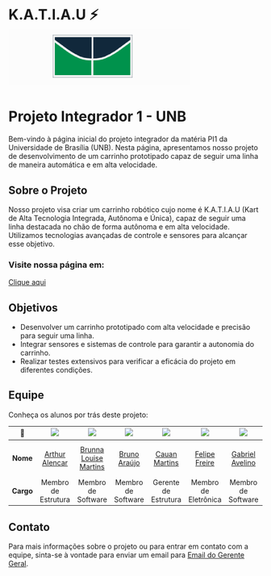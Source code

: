 # K.A.T.I.A.U ⚡ ![UNB](img/Unb.png)

# Projeto Integrador 1 - UNB

Bem-vindo à página inicial do projeto integrador da matéria PI1 da Universidade de Brasília (UNB). Nesta página, apresentamos nosso projeto de desenvolvimento de um carrinho prototipado capaz de seguir uma linha de maneira automática e em alta velocidade.

## Sobre o Projeto

Nosso projeto visa criar um carrinho robótico cujo nome é K.A.T.I.A.U (Kart de Alta Tecnologia Integrada, Autônoma e Única), capaz de seguir uma linha destacada no chão de forma autônoma e em alta velocidade. Utilizamos tecnologias avançadas de controle e sensores para alcançar esse objetivo.

### Visite nossa página em:
[Clique aqui](https://github.com/PI1-2024-1/PI1-KATIAU-docs)

## Objetivos

- Desenvolver um carrinho prototipado com alta velocidade e precisão para seguir uma linha.
- Integrar sensores e sistemas de controle para garantir a autonomia do carrinho.
- Realizar testes extensivos para verificar a eficácia do projeto em diferentes condições.

## Equipe

Conheça os alunos por trás deste projeto:


|  **📸**  | [<img src="https://avatars.githubusercontent.com/u/123188031?v=4" width=100>]() | [<img src="https://avatars.githubusercontent.com/u/98557500?v=4" width=100>]() | [<img src="https://avatars.githubusercontent.com/u/140026699?v=4" width=100>]() | [<img src="https://avatars.githubusercontent.com/u/170043939?v=4" width=100>]() | [<img src="https://avatars.githubusercontent.com/u/62055315?v=4" width=100>]() | [<img src="https://avatars.githubusercontent.com/u/48573662?v=4" width=100>]() | [<img src="https://avatars.githubusercontent.com/u/88348513?v=4" width=100>]() | [<img src="https://avatars.githubusercontent.com/u/167359708?v=4" width=100>]() | [<img src="https://avatars.githubusercontent.com/u/78875892?v=4" width=100>]() | [<img src="https://avatars.githubusercontent.com/u/167361545?v=4" width=100>]() | [<img src="https://avatars.githubusercontent.com/u/167721799?v=4" width=100>]() | [<img src="https://avatars.githubusercontent.com/u/138832176?v=4" width=100>]() | [<img src="https://avatars.githubusercontent.com/u/64806397?s=96&v=4" width=100>]()  | [<img src="https://avatars.githubusercontent.com/u/48574832?v=4" width=100>]() | [<img src="https://avatars.githubusercontent.com/u/126091454?v=4" width=100>]() |
|:--------:|:-------------------------------------------------------------------------------:|:------------------------------------------------------------------------------:|:------------------------------------------------------------------------------:|:----------------------------------------------------------------------------------:|:-----------------------------------------------------------------------------:|:-----------------------------------------------------------------------------:|:-----------------------------------------------------------------------------------------:|:-------------------------------------------------------------------------------:|:------------------------------------------------------------------------------:|:------------------------------------------------------------------------------:|:------------------------------------------------------------------------------:|:---------------------------------------------------------------------------------:|:-----------------------------------------------------------------------------------:|:------------------------------------------------------------------------------:|:-------------------------------------------------------------------:|
| **Nome** | [Arthur Alencar](https://github.com/hisarxt) | [Brunna Louise Martins](https://github.com/brunna-martins) | [Bruno Araújo](https://github.com/brunocva) | [Cauan Martins](https://github.com/CauanMartins) | [Felipe Freire](https://github.com/FelipeFreire-gf) | [Gabriel Avelino](https://github.com/gabrielavelino) | [Gabriel Marques](https://github.com/GabrielMS00) | [Gabriel Rocha](https://github.com/GabrielG-Rocha) | [João Eduardo Rabelo](https://github.com/JoaoEduardoP) | [Marcella Cristina](https://github.com/seajaill) | [Mayratan Reis](https://github.com/mayratan) | [Pedro AV Zago](https://github.com/PedroAVZago) | [Pedro Miguel dos Santos](https://github.com/pedroMADBR) | [Samuel Nogueira Bacelar](https://github.com/SamuelNoB) | [Thales Duarte](https://github.com/thalesduarte05) |
| **Cargo** | Membro de Estrutura                         | Membro de Software                                         | Membro de Software                          | Gerente de Estrutura                             | Membro de Eletrônica                                | Membro de Software                                   | Membro de Eletrônica                              | Subgerente Geral                                   | Membro de Energia                                      | Membro de Estrutura                              |   Gerente de Energia                         | Gerente de Eletrônica                           | Gerente Geral                                            |  Gerente de Software                                    | Membro de Software                                 | 


## Contato

Para mais informações sobre o projeto ou para entrar em contato com a equipe, sinta-se à vontade para enviar um email para [Email do Gerente Geral](mailto:trabalhos.pedromiguel@gmail.com).
